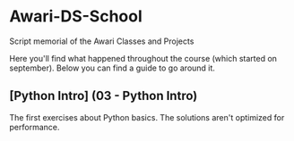 # Awari-DS-School
Script memorial of the Awari Classes and Projects

Here you'll find what happened throughout the course (which started on september). Below you can find a guide to go around it.

## [Python Intro] (03 - Python Intro)
The first exercises about Python basics. The solutions aren't optimized for performance.

